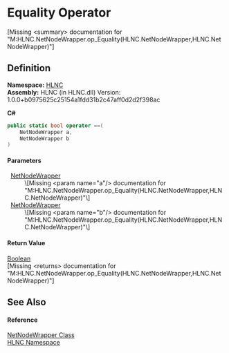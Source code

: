 # Equality Operator


\[Missing &lt;summary&gt; documentation for "M:HLNC.NetNodeWrapper.op_Equality(HLNC.NetNodeWrapper,HLNC.NetNodeWrapper)"\]



## Definition
**Namespace:** <a href="N_HLNC">HLNC</a>  
**Assembly:** HLNC (in HLNC.dll) Version: 1.0.0+b0975625c25154a1fdd31b2c47aff0d2d2f398ac

**C#**
``` C#
public static bool operator ==(
	NetNodeWrapper a,
	NetNodeWrapper b
)
```



#### Parameters
<dl><dt>  <a href="T_HLNC_NetNodeWrapper">NetNodeWrapper</a></dt><dd>\[Missing &lt;param name="a"/&gt; documentation for "M:HLNC.NetNodeWrapper.op_Equality(HLNC.NetNodeWrapper,HLNC.NetNodeWrapper)"\]</dd><dt>  <a href="T_HLNC_NetNodeWrapper">NetNodeWrapper</a></dt><dd>\[Missing &lt;param name="b"/&gt; documentation for "M:HLNC.NetNodeWrapper.op_Equality(HLNC.NetNodeWrapper,HLNC.NetNodeWrapper)"\]</dd></dl>

#### Return Value
<a href="https://learn.microsoft.com/dotnet/api/system.boolean" target="_blank" rel="noopener noreferrer">Boolean</a>  
\[Missing &lt;returns&gt; documentation for "M:HLNC.NetNodeWrapper.op_Equality(HLNC.NetNodeWrapper,HLNC.NetNodeWrapper)"\]

## See Also


#### Reference
<a href="T_HLNC_NetNodeWrapper">NetNodeWrapper Class</a>  
<a href="N_HLNC">HLNC Namespace</a>  

